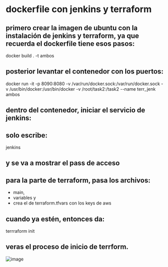 # dockerfile con jenkins y terraform

## primero crear la imagen de ubuntu con la instalación de jenkins y terraform, ya que recuerda el dockerfile tiene esos pasos:
docker build . -t ambos

## posterior levantar el contenedor con los puertos:
docker run -it -p 8090:8080 -v /var/run/docker.sock:/var/run/docker.sock -v /usr/bin/docker:/usr/bin/docker -v /root/task2:/task2 --name terr_jenk ambos

## dentro del contenedor, iniciar el servicio de jenkins:
## solo escribe: 
jenkins 
## y se va a mostrar el pass de acceso

## para la parte de terraform, pasa los archivos:
* main,
* variables y
* crea el de terraform.tfvars con los keys de aws

## cuando ya estén, entonces da: 
terrraform init
## veras el proceso de inicio de terrform.

![image](https://github.com/akitrem/docker/assets/166667781/3919656f-2a35-4b0c-b924-c96833ad0d13)
